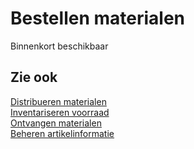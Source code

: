 # Bestellen materialen

Binnenkort beschikbaar

## Zie ook

[Distribueren materialen](../distribueren-materialen/)  
[Inventariseren voorraad](../inventariseren-voorraad/)  
[Ontvangen materialen](../ontvangen-materialen/)  
[Beheren artikelinformatie](../beheren-artikelinformatie/)  
